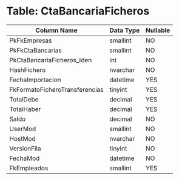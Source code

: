 # Table: CtaBancariaFicheros

| Column Name | Data Type | Nullable |
|-------------|-----------|----------|
| PkFkEmpresas | smallint | NO |
| PkFkCtaBancarias | smallint | NO |
| PkCtaBancariaFicheros_Iden | int | NO |
| HashFichero | nvarchar | NO |
| FechaImportacion | datetime | YES |
| FkFormatoFicheroTransferencias | tinyint | YES |
| TotalDebe | decimal | YES |
| TotalHaber | decimal | YES |
| Saldo | decimal | NO |
| UserMod | smallint | NO |
| HostMod | nvarchar | NO |
| VersionFila | tinyint | NO |
| FechaMod | datetime | NO |
| FkEmpleados | smallint | YES |
